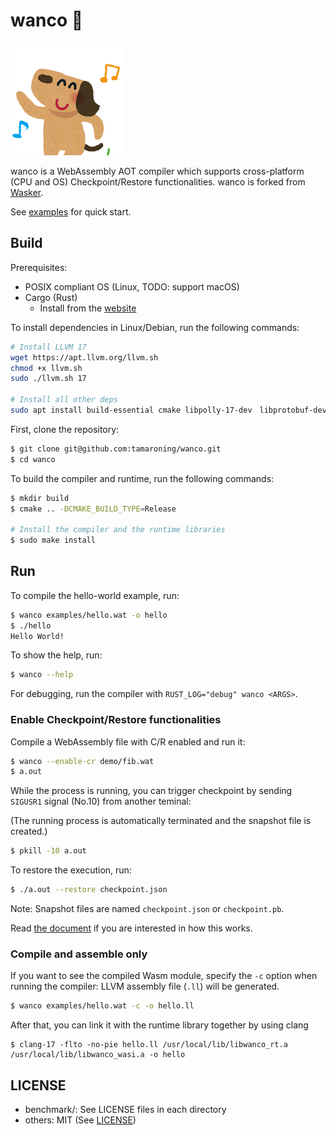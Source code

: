 # wanco 🐶

![plot](docs/assets/animal_dance_dog.png)

wanco is a WebAssembly AOT compiler which supports cross-platform (CPU and OS) Checkpoint/Restore functionalities. wanco is forked from [Wasker](https://github.com/mewz-project/wasker).


See [examples](./examples) for quick start.

## Build

Prerequisites:

- POSIX compliant OS (Linux, TODO: support macOS)
- Cargo (Rust)
    - Install from the [website](https://www.rust-lang.org/learn/get-started)

To install dependencies in Linux/Debian, run the following commands:

```bash
# Install LLVM 17
wget https://apt.llvm.org/llvm.sh
chmod +x llvm.sh
sudo ./llvm.sh 17

# Install all other deps
sudo apt install build-essential cmake libpolly-17-dev　libprotobuf-dev protobuf-compiler libunwind-dev libelf-dev libzstd-dev
```

First, clone the repository:

```sh
$ git clone git@github.com:tamaroning/wanco.git
$ cd wanco
```

To build the compiler and runtime, run the following commands:

```sh
$ mkdir build
$ cmake .. -DCMAKE_BUILD_TYPE=Release

# Install the compiler and the runtime libraries
$ sudo make install
```

## Run

To compile the hello-world example, run:

```sh
$ wanco examples/hello.wat -o hello
$ ./hello
Hello World!
```

To show the help, run:

```sh
$ wanco --help
```

For debugging, run the compiler with `RUST_LOG="debug" wanco <ARGS>`.

### Enable Checkpoint/Restore functionalities

Compile a WebAssembly file with C/R enabled and run it:

```sh
$ wanco --enable-cr demo/fib.wat
$ a.out
```

While the process is running, you can trigger checkpoint by sending `SIGUSR1` signal (No.10) from another teminal:

(The running process is automatically terminated and the snapshot file is created.)

```sh
$ pkill -10 a.out
```

To restore the execution, run:

```sh
$ ./a.out --restore checkpoint.json
```

Note: Snapshot files are named `checkpoint.json` or `checkpoint.pb`.

Read [the document](docs/cr.md) if you are interested in how this works.

### Compile and assemble only

If you want to see the compiled Wasm module, specify the `-c` option when running the compiler:
LLVM assembly file (`.ll`) will be generated.

```sh
$ wanco examples/hello.wat -c -o hello.ll
```

After that, you can link it with the runtime library together by using clang

```
$ clang-17 -flto -no-pie hello.ll /usr/local/lib/libwanco_rt.a /usr/local/lib/libwanco_wasi.a -o hello
```

## LICENSE

- benchmark/: See LICENSE files in each directory
- others: MIT (See [LICENSE](./LICENSE))
